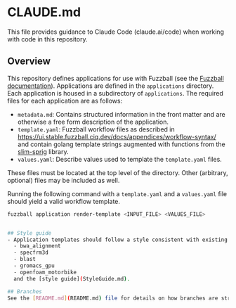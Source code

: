 # CLAUDE.md

This file provides guidance to Claude Code (claude.ai/code) when working with code in this repository.

## Overview

This repository defines applications for use with Fuzzball (see the [Fuzzball
documentation](https://ui.stable.fuzzball.ciq.dev/docs/)). Applications are
defined in the `applications` directory. Each application is housed in a subdirectory
of `applications`. The required files for each application are as follows:

- `metadata.md`: Contains structured information in the front matter and are
  otherwise a free form description of the application.
- `template.yaml`: Fuzzball workflow files as described in
  https://ui.stable.fuzzball.ciq.dev/docs/appendices/workflow-syntax/ and contain
  golang template strings augmented with functions from the
  [slim-sprig](https://github.com/go-task/slim-sprig) library.
- `values.yaml`: Describe values used to template the `template.yaml` files.

These files must be located at the top level of the directory. Other (arbitrary,
optional) files may be included as well.

Running the following command with a `template.yaml` and a `values.yaml` file
should yield a valid workflow template.

```sh
fuzzball application render-template <INPUT_FILE> <VALUES_FILE>


## Style guide
- Application templates should follow a style consistent with existing templates
  - bwa_alignment
  - specfrm3d
  - blast
  - gromacs_gpu
  - openfoam_motorbike
  and the [style guide](StyleGuide.md).

## Branches
See the [README.md](README.md) file for details on how branches are structured.
